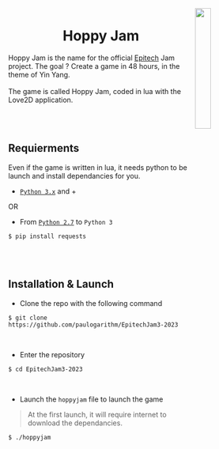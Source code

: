 <img src="https://upload.wikimedia.org/wikipedia/commons/thumb/1/17/Yin_yang.svg/2048px-Yin_yang.svg.png" width="25%" align="right"/>

<h1 align='center'>
  Hoppy Jam
</h1>

Hoppy Jam is the name for the official [Epitech](https://epitech.eu/) Jam project.
The goal ? Create a game in 48 hours, in the theme of Yin Yang. <br><br>
The game is called Hoppy Jam, coded in lua with the Love2D application.

<br><br>

<h2 align='left'>
  Requierments
</h2>

Even if the game is written in lua, it needs python to be launch and install dependancies for you.

- [`Python 3.x`](https://www.python.org/download/) and +

OR

- From [`Python 2.7`](https://www.python.org/download/releases/2.7/) to `Python 3`
```
$ pip install requests
```

<br><br>

<h2 align='left'>
  Installation & Launch
</h2>

- Clone the repo with the following command
```
$ git clone https://github.com/paulogarithm/EpitechJam3-2023
```

<br>

- Enter the repository
```
$ cd EpitechJam3-2023
```

<br>

- Launch the `hoppyjam` file to launch the game
> At the first launch, it will require internet to download the dependancies.
```
$ ./hoppyjam
```



